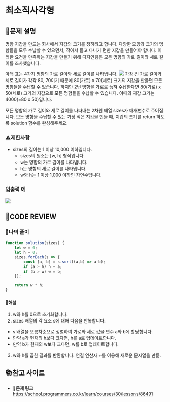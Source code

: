 # 최소직사각형

## **📝문제 설명**
명함 지갑을 만드는 회사에서 지갑의 크기를 정하려고 합니다. 다양한 모양과 크기의 명함들을 모두 수납할 수 있으면서, 작아서 들고 다니기 편한 지갑을 만들어야 합니다. 이러한 요건을 만족하는 지갑을 만들기 위해 디자인팀은 모든 명함의 가로 길이와 세로 길이를 조사했습니다.

아래 표는 4가지 명함의 가로 길이와 세로 길이를 나타냅니다.
![](https://velog.velcdn.com/images/ssori0421/post/ab16217e-cc8f-4848-93da-69520df7e396/image.png)
가장 긴 가로 길이와 세로 길이가 각각 80, 70이기 때문에 80(가로) x 70(세로) 크기의 지갑을 만들면 모든 명함들을 수납할 수 있습니다. 하지만 2번 명함을 가로로 눕혀 수납한다면 80(가로) x 50(세로) 크기의 지갑으로 모든 명함들을 수납할 수 있습니다. 이때의 지갑 크기는 4000(=80 x 50)입니다.

모든 명함의 가로 길이와 세로 길이를 나타내는 2차원 배열 sizes가 매개변수로 주어집니다. 모든 명함을 수납할 수 있는 가장 작은 지갑을 만들 때, 지갑의 크기를 return 하도록 solution 함수를 완성해주세요.
### **⚠제한사항**
- sizes의 길이는 1 이상 10,000 이하입니다.
  - sizes의 원소는 [w, h] 형식입니다.
  - w는 명함의 가로 길이를 나타냅니다.
  - h는 명함의 세로 길이를 나타냅니다.
  - w와 h는 1 이상 1,000 이하인 자연수입니다.
### **입출력 예**
![](https://velog.velcdn.com/images/ssori0421/post/9a41ba48-b386-49fa-bde6-05bb169935a8/image.png)

## **🧐CODE REVIEW**
### **🧾나의 풀이**

```js
function solution(sizes) {
    let w = 0;
    let h = 0;
    sizes.forEach(s => {
        const [a, b] = s.sort((a,b) => a-b);
        if (a > h) h = a;
        if (b > w) w = b;
    });

    return w * h;
}
```

#### **📝해설**
1) w와 h를 0으로 초기화합니다.
2) sizes 배열의 각 요소 s에 대해 다음을 반복합니다.
  - s 배열을 오름차순으로 정렬하여 가로와 세로 값을 변수 a와 b에 할당합니다.
  - 만약 a가 현재의 h보다 크다면, h를 a로 업데이트합니다.
  - 만약 b가 현재의 w보다 크다면, w를 b로 업데이트합니다.
3) w와 h를 곱한 결과를 반환합니다. 연결 연산자 +를 이용해 새로운 
    문자열을 만듦. 

## 📚참고 사이트

- **🔗문제 링크**<br/>
https://school.programmers.co.kr/learn/courses/30/lessons/86491
